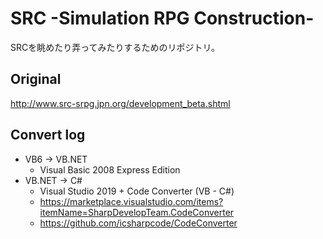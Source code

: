 # SRC -Simulation RPG Construction-

SRCを眺めたり弄ってみたりするためのリポジトリ。

## Original

http://www.src-srpg.jpn.org/development_beta.shtml

## Convert log

- VB6 -> VB.NET
    - Visual Basic 2008 Express Edition
- VB.NET -> C#
    - Visual Studio 2019 + Code Converter (VB - C#)
    - https://marketplace.visualstudio.com/items?itemName=SharpDevelopTeam.CodeConverter
    - https://github.com/icsharpcode/CodeConverter
